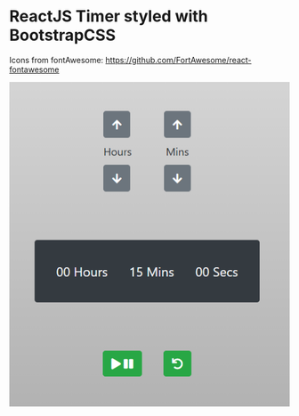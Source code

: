 # ReactJS Timer styled with BootstrapCSS

Icons from fontAwesome: https://github.com/FortAwesome/react-fontawesome

![The app](./src/images/readme.PNG)
